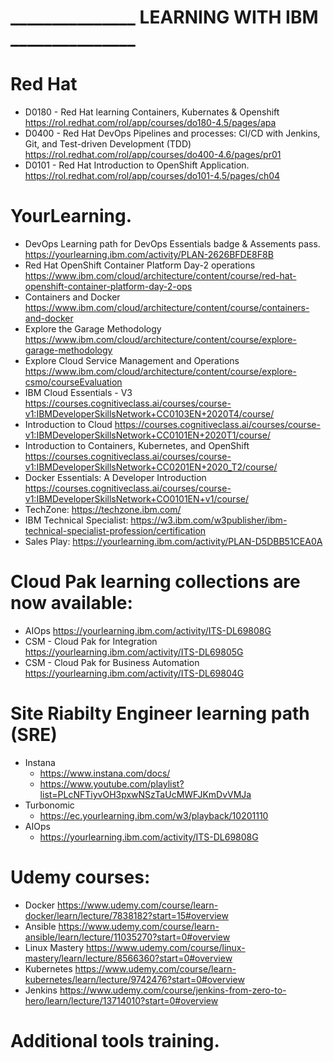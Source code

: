 # _______________ LEARNING WITH IBM _______________ 
# Red Hat
- D0180 - Red Hat learning Containers, Kubernates & Openshift https://rol.redhat.com/rol/app/courses/do180-4.5/pages/apa
- D0400 - Red Hat DevOps Pipelines and processes: CI/CD with Jenkins, Git, and Test-driven Development (TDD) https://rol.redhat.com/rol/app/courses/do400-4.6/pages/pr01 
- D0101 - Red Hat Introduction to OpenShift Application. https://rol.redhat.com/rol/app/courses/do101-4.5/pages/ch04
# YourLearning.
- DevOps Learning path for DevOps Essentials badge & Assements pass. https://yourlearning.ibm.com/activity/PLAN-2626BFDE8F8B
- Red Hat OpenShift Container Platform Day-2 operations https://www.ibm.com/cloud/architecture/content/course/red-hat-openshift-container-platform-day-2-ops
- Containers and Docker https://www.ibm.com/cloud/architecture/content/course/containers-and-docker
- Explore the Garage Methodology https://www.ibm.com/cloud/architecture/content/course/explore-garage-methodology
- Explore Cloud Service Management and Operations https://www.ibm.com/cloud/architecture/content/course/explore-csmo/courseEvaluation
- IBM Cloud Essentials - V3 https://courses.cognitiveclass.ai/courses/course-v1:IBMDeveloperSkillsNetwork+CC0103EN+2020T4/course/
- Introduction to Cloud https://courses.cognitiveclass.ai/courses/course-v1:IBMDeveloperSkillsNetwork+CC0101EN+2020T1/course/
- Introduction to Containers, Kubernetes, and OpenShift https://courses.cognitiveclass.ai/courses/course-v1:IBMDeveloperSkillsNetwork+CC0201EN+2020_T2/course/
- Docker Essentials: A Developer Introduction https://courses.cognitiveclass.ai/courses/course-v1:IBMDeveloperSkillsNetwork+CO0101EN+v1/course/
- TechZone: https://techzone.ibm.com/
- IBM Technical Specialist: https://w3.ibm.com/w3publisher/ibm-technical-specialist-profession/certification
- Sales Play: https://yourlearning.ibm.com/activity/PLAN-D5DBB51CEA0A
# Cloud Pak learning collections are now available:
- AIOps https://yourlearning.ibm.com/activity/ITS-DL69808G
- CSM - Cloud Pak for Integration https://yourlearning.ibm.com/activity/ITS-DL69805G
- CSM - Cloud Pak for Business Automation https://yourlearning.ibm.com/activity/ITS-DL69804G 
# Site Riabilty Engineer learning path (SRE)
- Instana 
    - https://www.instana.com/docs/
    - https://www.youtube.com/playlist?list=PLcNFTiyvOH3pxwNSzTaUcMWFJKmDvVMJa
- Turbonomic 
    - https://ec.yourlearning.ibm.com/w3/playback/10201110
- AIOps
    -  https://yourlearning.ibm.com/activity/ITS-DL69808G

# Udemy courses:
- Docker https://www.udemy.com/course/learn-docker/learn/lecture/7838182?start=15#overview
- Ansible https://www.udemy.com/course/learn-ansible/learn/lecture/11035270?start=0#overview
- Linux Mastery https://www.udemy.com/course/linux-mastery/learn/lecture/8566360?start=0#overview
- Kubernetes https://www.udemy.com/course/learn-kubernetes/learn/lecture/9742476?start=0#overview
- Jenkins https://www.udemy.com/course/jenkins-from-zero-to-hero/learn/lecture/13714010?start=0#overview
 
# Additional tools training.
